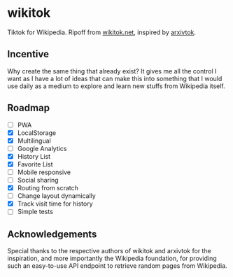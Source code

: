 # wikitok

Tiktok for Wikipedia. Ripoff from [wikitok.net](https://wikitok.net/), inspired by [arxivtok](https://github.com/Miguel07Alm/arxivtok).

## Incentive

Why create the same thing that already exist? It gives me all the control I want as I have a lot of ideas that can make this into something that I would use daily as a medium to explore and learn new stuffs from Wikipedia itself.

## Roadmap

- [ ] PWA
- [x] LocalStorage
- [x] Multilingual
- [ ] Google Analytics
- [x] History List
- [x] Favorite List
- [ ] Mobile responsive
- [ ] Social sharing
- [x] Routing from scratch
- [ ] Change layout dynamically
- [x] Track visit time for history
- [ ] Simple tests

## Acknowledgements

Special thanks to the respective authors of wikitok and arxivtok for the inspiration, and more importantly the Wikipedia foundation, for providing such an easy-to-use API endpoint to retrieve random pages from Wikipedia.
